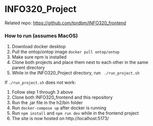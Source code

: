 # INFO320_Project
Related repo: <a>https://github.com/tordbm/INFO320_frontend</a>
### How to run (assumes MacOS)
<ol>
  <li>Download docker desktop</li>
  <li>Pull the ontop/ontop image <code>docker pull ontop/ontop</docker></code></li>
  <li>Make sure npm is installed</li>
  <li>Clone both projects and place them next to each other in the same parent directory</li>
  <li>While in the INFO320_Project directory, run <code> ./run_project.sh </code> </li>
</ol>

If <code>./run_project.sh</code> does not work:
<ol>
  <li>Follow step 1 through 3 above</li>
  <li>Clone both INFO320_frontend and this repository</li>
  <li>Run the .jar file in the h2/bin folder</li>
  <li>Run <code>docker-compose up</code> after docker is running</li>
  <li>Run <code>npm install</code> and <code>npm run dev</code> while in the frontend project</li>
  <li>The site is now hosted on <a>http://localhost:5173/</a></li>
</ol>
